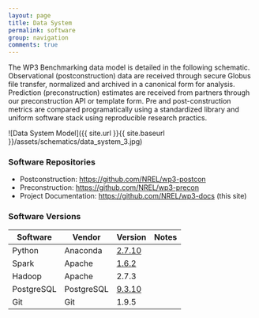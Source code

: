 ```yaml
---
layout: page
title: Data System
permalink: software
group: navigation
comments: true
---
```


The WP3 Benchmarking data model is detailed in the following schematic. Observational (postconstruction) data are received through secure Globus file transfer, normalized and archived in a canonical form for analysis. Prediction (preconstruction) estimates are received from partners through our preconstruction API or template form. Pre and post-construction metrics are compared programatically using a standardized library and uniform software stack using reproducible research practics.

![Data System Model]({{ site.url }}{{ site.baseurl }}/assets/schematics/data_system_3.jpg)

### Software Repositories

  * Postconstruction: https://github.com/NREL/wp3-postcon
  * Preconstruction: https://github.com/NREL/wp3-precon
  * Project Documentation: https://github.com/NREL/wp3-docs (this site)

### Software Versions

| Software    | Vendor       | Version     | Notes     |
| ----------- | ------------ | ----------- | --------- |
| Python      | Anaconda     | [2.7.10](https://www.continuum.io/downloads) | |
| Spark       | Apache       | [1.6.2](https://spark.apache.org/docs/1.6.2/) | |
| Hadoop      | Apache       | 2.7.3 | |
| PostgreSQL  | PostgreSQL   | [9.3.10](https://www.postgresql.org/docs/current/static/release-9-3-10.html) | |
| Git         | Git          | 1.9.5 | |
